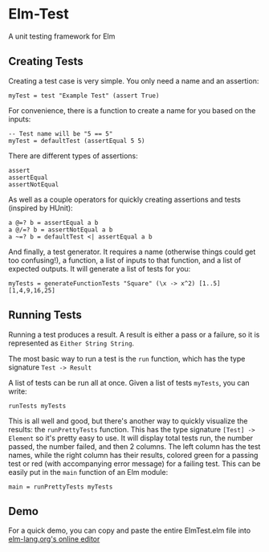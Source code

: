 Elm-Test
========

A unit testing framework for Elm

## Creating Tests

Creating a test case is very simple. You only need a name and an assertion:
```
myTest = test "Example Test" (assert True)
```
For convenience, there is a function to create a name for you based on the inputs:
```
-- Test name will be "5 == 5"
myTest = defaultTest (assertEqual 5 5)
```
There are different types of assertions:
```
assert
assertEqual
assertNotEqual
```
As well as a couple operators for quickly creating assertions and tests (inspired by HUnit):
```
a @=? b = assertEqual a b
a @/=? b = assertNotEqual a b
a ~=? b = defaultTest <| assertEqual a b
```
And finally, a test generator. It requires a name (otherwise things could get too confusing!), a function, a list of inputs to that function, and a list of expected outputs. It will generate a list of tests for you:
```
myTests = generateFunctionTests "Square" (\x -> x^2) [1..5] [1,4,9,16,25]
```

## Running Tests

Running a test produces a result. A result is either a pass or a failure, so it is represented as ```Either String String```. 

The most basic way to run a test is the ```run``` function, which has the type signature ```Test -> Result```

A list of tests can be run all at once. Given a list of tests ```myTests```, you can write:
```
runTests myTests
```
This is all well and good, but there's another way to quickly visualize the results: the ```runPrettyTests``` function. This has the type signature ```[Test] -> Element``` so it's pretty easy to use. It will display total tests run, the number passed, the number failed, and then 2 columns. The left column has the test names, while the right column has their results, colored green for a passing test or red (with accompanying error message) for a failing test. This can be easily put in the ```main``` function of an Elm module:
```
main = runPrettyTests myTests
```

## Demo

For a quick demo, you can copy and paste the entire ElmTest.elm file into [elm-lang.org's online editor](http://elm-lang.org/try/)